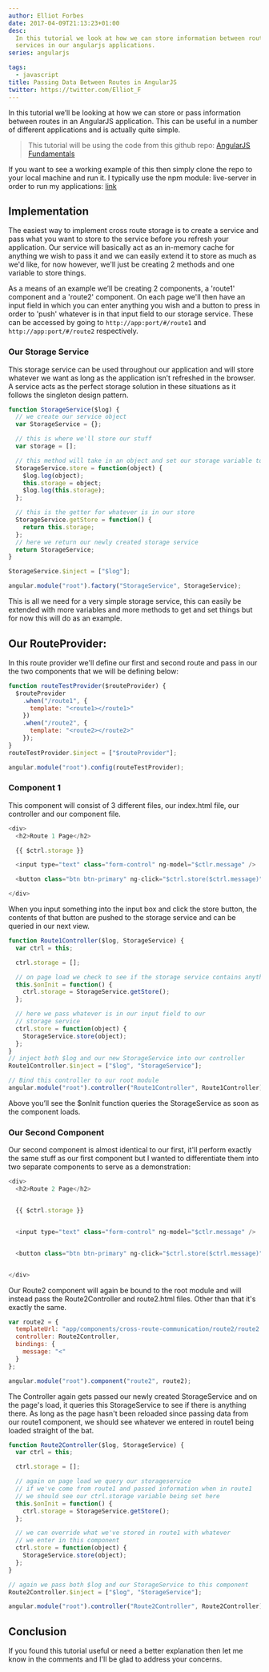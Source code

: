 ```yaml
---
author: Elliot Forbes
date: 2017-04-09T21:13:23+01:00
desc:
  In this tutorial we look at how we can store information between routes using
  services in our angularjs applications.
series: angularjs

tags:
  - javascript
title: Passing Data Between Routes in AngularJS
twitter: https://twitter.com/Elliot_F
---
```


In this tutorial we’ll be looking at how we can store or pass information
between routes in an AngularJS application. This can be useful in a number of
different applications and is actually quite simple.

> This tutorial will be using the code from this github repo: [AngularJS Fundamentals](https://github.com/elliotforbes/angularjs-fundamentals)


If you want to see a working example of this then simply clone the repo to your
local machine and run it. I typically use the npm module: live-server in order
to run my applications: [link](https://github.com/tapio/live-server)

## Implementation

The easiest way to implement cross route storage is to create a service and pass
what you want to store to the service before you refresh your application. Our
service will basically act as an in-memory cache for anything we wish to pass it
and we can easily extend it to store as much as we'd like, for now however,
we'll just be creating 2 methods and one variable to store things.

As a means of an example we’ll be creating 2 components, a 'route1' component
and a 'route2' component. On each page we'll then have an input field in which
you can enter anything you wish and a button to press in order to 'push'
whatever is in that input field to our storage service. These can be accessed by
going to `http://app:port/#/route1` and `http://app:port/#/route2` respectively.

### Our Storage Service

This storage service can be used throughout our application and will store
whatever we want as long as the application isn’t refreshed in the browser. A
service acts as the perfect storage solution in these situations as it follows
the singleton design pattern.

```js
function StorageService($log) {
  // we create our service object
  var StorageService = {};

  // this is where we'll store our stuff
  var storage = [];

  // this method will take in an object and set our storage variable to whatever that object is
  StorageService.store = function(object) {
    $log.log(object);
    this.storage = object;
    $log.log(this.storage);
  };

  // this is the getter for whatever is in our store
  StorageService.getStore = function() {
    return this.storage;
  };
  // here we return our newly created storage service
  return StorageService;
}

StorageService.$inject = ["$log"];

angular.module("root").factory("StorageService", StorageService);
```

This is all we need for a very simple storage service, this can easily be
extended with more variables and more methods to get and set things but for now
this will do as an example.

## Our RouteProvider:

In this route provider we'll define our first and second route and pass in our
the two components that we will be defining below:

```js
function routeTestProvider($routeProvider) {
  $routeProvider
    .when("/route1", {
      template: "<route1></route1>"
    })
    .when("/route2", {
      template: "<route2></route2>"
    });
}
routeTestProvider.$inject = ["$routeProvider"];

angular.module("root").config(routeTestProvider);
```

### Component 1

This component will consist of 3 different files, our index.html file, our
controller and our component file.

```js
<div>
  <h2>Route 1 Page</h2>

  {{ $ctrl.storage }}

  <input type="text" class="form-control" ng-model="$ctlr.message" />

  <button class="btn btn-primary" ng-click="$ctrl.store($ctrl.message)"></button>

</div>
```

When you input something into the input box and click the store button, the
contents of that button are pushed to the storage service and can be queried in
our next view.

```js
function Route1Controller($log, StorageService) {
  var ctrl = this;

  ctrl.storage = [];

  // on page load we check to see if the storage service contains anything
  this.$onInit = function() {
    ctrl.storage = StorageService.getStore();
  };

  // here we pass whatever is in our input field to our
  // storage service
  ctrl.store = function(object) {
    StorageService.store(object);
  };
}
// inject both $log and our new StorageService into our controller
Route1Controller.$inject = ["$log", "StorageService"];

// Bind this controller to our root module
angular.module("root").controller("Route1Controller", Route1Controller);
```

Above you’ll see the \$onInit function queries the StorageService as soon as the
component loads.

### Our Second Component

Our second component is almost identical to our first, it'll perform exactly the
same stuff as our first component but I wanted to differentiate them into two
separate components to serve as a demonstration:

```js
<div>
  <h2>Route 2 Page</h2>


  {{ $ctrl.storage }}


  <input type="text" class="form-control" ng-model="$ctlr.message" />


  <button class="btn btn-primary" ng-click="$ctrl.store($ctrl.message)"></button>


</div>
```

Our Route2 component will again be bound to the root module and will instead
pass the Route2Controller and route2.html files. Other than that it's exactly
the same.

```js
var route2 = {
  templateUrl: "app/components/cross-route-communication/route2/route2.html",
  controller: Route2Controller,
  bindings: {
    message: "<"
  }
};

angular.module("root").component("route2", route2);
```

The Controller again gets passed our newly created StorageService and on the
page's load, it queries this StorageService to see if there is anything there.
As long as the page hasn't been reloaded since passing data from our route1
component, we should see whatever we entered in route1 being loaded straight of
the bat.

```js
function Route2Controller($log, StorageService) {
  var ctrl = this;

  ctrl.storage = [];

  // again on page load we query our storageservice
  // if we've come from route1 and passed information when in route1
  // we should see our ctrl.storage variable being set here
  this.$onInit = function() {
    ctrl.storage = StorageService.getStore();
  };

  // we can override what we've stored in route1 with whatever
  // we enter in this component
  ctrl.store = function(object) {
    StorageService.store(object);
  };
}

// again we pass both $log and our StorageService to this component
Route2Controller.$inject = ["$log", "StorageService"];

angular.module("root").controller("Route2Controller", Route2Controller);
```

## Conclusion

If you found this tutorial useful or need a better explanation then let me know
in the comments and I'll be glad to address your concerns.
